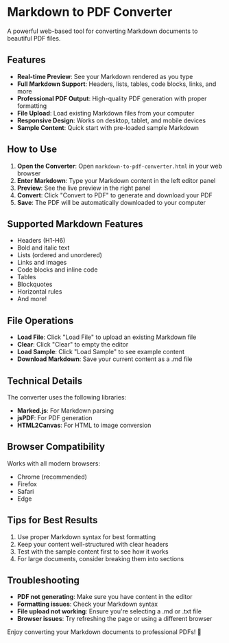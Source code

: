 # Markdown to PDF Converter

A powerful web-based tool for converting Markdown documents to beautiful PDF files.

## Features

- **Real-time Preview**: See your Markdown rendered as you type
- **Full Markdown Support**: Headers, lists, tables, code blocks, links, and more
- **Professional PDF Output**: High-quality PDF generation with proper formatting
- **File Upload**: Load existing Markdown files from your computer
- **Responsive Design**: Works on desktop, tablet, and mobile devices
- **Sample Content**: Quick start with pre-loaded sample Markdown

## How to Use

1. **Open the Converter**: Open `markdown-to-pdf-converter.html` in your web browser
2. **Enter Markdown**: Type your Markdown content in the left editor panel
3. **Preview**: See the live preview in the right panel
4. **Convert**: Click "Convert to PDF" to generate and download your PDF
5. **Save**: The PDF will be automatically downloaded to your computer

## Supported Markdown Features

- Headers (H1-H6)
- Bold and italic text
- Lists (ordered and unordered)
- Links and images
- Code blocks and inline code
- Tables
- Blockquotes
- Horizontal rules
- And more!

## File Operations

- **Load File**: Click "Load File" to upload an existing Markdown file
- **Clear**: Click "Clear" to empty the editor
- **Load Sample**: Click "Load Sample" to see example content
- **Download Markdown**: Save your current content as a .md file

## Technical Details

The converter uses the following libraries:
- **Marked.js**: For Markdown parsing
- **jsPDF**: For PDF generation
- **HTML2Canvas**: For HTML to image conversion

## Browser Compatibility

Works with all modern browsers:
- Chrome (recommended)
- Firefox
- Safari
- Edge

## Tips for Best Results

1. Use proper Markdown syntax for best formatting
2. Keep your content well-structured with clear headers
3. Test with the sample content first to see how it works
4. For large documents, consider breaking them into sections

## Troubleshooting

- **PDF not generating**: Make sure you have content in the editor
- **Formatting issues**: Check your Markdown syntax
- **File upload not working**: Ensure you're selecting a .md or .txt file
- **Browser issues**: Try refreshing the page or using a different browser

Enjoy converting your Markdown documents to professional PDFs! 🎉
